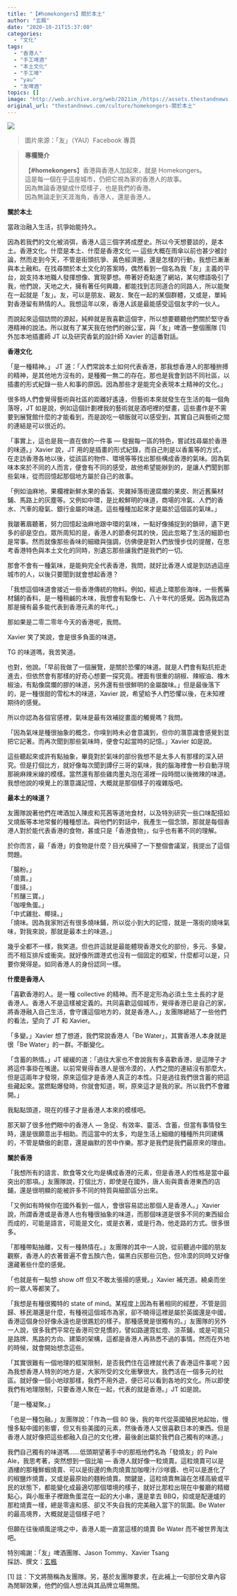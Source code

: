 ```yaml
---
title: "【#homekongers】關於本土"
author: "玄楓"
date: "2020-10-21T15:37:00"
categories:
  - "文化"
tags:
  - "香港人"
  - "手工啤酒"
  - "本土文化"
  - "手工啤"
  - "yau"
  - "友啤酒"
topics: []
image: "http://web.archive.org/web/2021im_/https://assets.thestandnews.com/media/photos/67458527_3LNON_pXR5Yvt.jpg"
original_url: "thestandnews.com/culture/homekongers-關於本土"
---
```

![](http://web.archive.org/web/2021im_/https://assets.thestandnews.com/media/photos/67458527_3LNON_pXR5Yvt.jpg)
> 圖片來源：「友」（YAU）Facebook 專頁

> **專欄簡介**
> 
> 【**#homekongers**】香港與香港人加起來，就是 Homekongers。  
> 這是每一個在乎這座城市，仍把它視為家的香港人的故事。  
> 因為無論香港變成什麼樣子，也是我們的香港。  
> 因為無論走到天涯海角，香港人，還是香港人。

**關於本土**

當政治融入生活，抗爭始能持久。

因為若我們的文化被消弭，香港人這三個字將成歷史。所以今天想要談的，是本土。香港文化。什麼是本土、什麼是香港文化 — 這些大概在雨傘以前也甚少被討論，然而走到今天，不管是街頭抗爭、黃色經濟圈，還是怎樣的行動，我想已漸漸與本土融和。在找尋關於本土文化的答案時，偶然看到一個名為我「友」主義的平台，說支持本地職人發揮想像、實現夢想。帶著好奇點進了網站，某句標語吸引了我，他們說，天地之大，擁有著任何興趣，都能找到志同道合的同路人，所以能聚在一起就是「友」。友，可以是朋友、親友、聚在一起的某個群體，又或是，單純對香港留有熱情的人。我想這年以來，香港人該是最能感受這個友字的一伙人。

而說起來這個訪問的源起，純粹就是我喜歡這個字，所以想要聽聽他們關於堅守香港精神的說法。所以就有了某天我在他們的辦公室，與「友」啤酒一整個團隊 \[1\] 外加本地插畫師 JT 以及研究香氣的設計師 Xavier 的這番對話。

**香港文化**

「是一種精神。」 JT 道：「人們常說本土如何代表香港，那我想香港人的那種拚搏的精神，是其他地方沒有的，是種獨一無二的存在。那也是我會到訪不同社區，以插畫的形式紀錄一些人和事的原因。因為那些才是能完全表現本土精神的文化。」

很多時人們會覺得藝術與社區的距離好遙遠，但藝術本來就發生在生活的每一個角落呀，JT 如是說，例如這個計劃裡我的藝術就是酒吧裡的壁畫，這些畫作是不需要到展覽館什麼的才能看到，而是說吃一頓飯就可以感受到，其實自己與藝術之間的連結是可以很近的。

「事實上，這也是我一直在做的一件事 — 發掘每一區的特色，嘗試找尋屬於香港的味道。」Xavier 說，JT 用的是插畫的形式紀錄，而自己則是以香薰等的方式，在走訪香港各地以後，從該區的物件、環境等等找出那些構成香港的氣味。因為氣味本來於不同的人而言，便會有不同的感受，故他希望能辦到的，是讓人們聞到那些氣味，從而回憶起那個地方屬於自己的故事。

「例如油麻地，果欄裡新鮮水果的香氣、夾雜掉落街邊腐爛的果皮、附近舊藥材鋪、馬路上的灰塵等。又例如中環，是比較鮮明的味道，商場的冷氣、人們的香水、汽車的廢氣、銀行金屬的味道。這些種種加起來才是屬於這個區的氣味。」

我皺著眉聽著，努力回憶起油麻地跟中環的氣味，一點好像捕捉到的鎖碎，遺下更多的卻是空白。眾所周知的是，香港人的節奏何其的快，因此忽略了生活的細節也是常事。然而就像那些香味的細緻與強調，彷佛便是對人們放慢步伐的提醒，在思考香港特色與本土文化的同時，別遺忘那些讓我們是我們的一切。

那會不會有一種氣味，是能夠完全代表香港，我問，就好比香港人或是到訪過這座城市的人，以後只要聞到就會想起香港？

「我想這個味道會接近一些香港傳統的物料。例如，經過上環那些海味，一些舊藥材鋪的香料，是一種稍鹹的木味，我想會有點像七、八十年代的感覺。因為我認為那是擁有最多能代表到香港元素的年代。」

那如果是二零二零年今天的香港呢，我問。

Xavier 笑了笑說，會是很多負面的味道。

TG 的味道嗎，我苦笑道。

也對，他說。「早前我做了一個展覽，是關於恐懼的味道。就是人們會有點抗拒走進去，但依然會有那樣的好奇心想要一探究竟。裡面有很重的胡椒、辣椒油、橡木椒油，有點像腐爛的膠的味道，另外還有些很鮮明的金屬酸味。」但是最後落下的，是一種很甜的雪松木的味道，Xavier 說，希望給予人們恐懼以後，在未知裡期待的感覺。

所以你認為各個官感裡，氣味是最有效補捉畫面的觸覺嗎？我問。

「因為氣味是種很抽象的概念，你嗅到時未必會意識到，但你的潛意識會感覺到並把它記著。而再次聞到那些氣味時，便會勾起當時的記憶。」Xavier 如是說。

這些聽起來或許有點抽象，畢竟對於氣味的部份我想不是太多人有那樣的深入研究。但是打個比方，就好像每次聞到譚仔三哥的氣味，我的腦海裡會一秒自動浮現那碗麻辣米線的模樣。當然還有那些雞肉墨丸泡在湯裡一段時間以後微辣的味道。我想他說的嗅覺上的潛意識記憶，大概就是那個樣子的複雜版吧。

**最本土的味道？**

友團隊說著他們在啤酒加入陳皮和芫茜等道地食材，以及特別研究一些口味配搭如叉燒飯等本地常餐的種種想法。與他們的對話中，我產生一個念頭，那就是每個香港人對於能代表香港的食物，甚或只是「香港食物」，似乎也有著不同的理解。

於你而言，最「香港」的食物是什麼？目光橫掃了一下整個會議室，我提出了這個問題。

「腸粉。」  
「燒賣。」  
「蛋撻。」  
「煎釀三寶。」  
「咖哩魚蛋。」  
「中式雞批、椰撻。」  
「燒味。因為我家附近有很多燒味鋪，所以從小到大的記憶，就是一落街的燒味氣味，對我來說，那就是最本土的味道。」

幾乎全都不一樣，我笑道。但也許這就是最能體現香港文化的部份，多元、多變，而不相互排斥或衝突。就好像所謂港式也沒有一個固定的框架，什麼都可以是，只要你覺得是。如同香港人的身份認同一樣。

**什麼是香港人**

「喜歡香港的人。是一種 collective 的精神。而不是定形為必須土生土長的才是香港人。香港人不是這樣被定義的。共同喜歡這個城市，覺得香港已是自己的家，將香港融入自己生活，會守護這個地方的，就是香港人。」友團隊總結了一些他們的看法，望向了 JT 和 Xavier。

「多變。」Xavier 想了想道，我們常說香港人「Be Water」，其實香港人本身就是很「Be Water」的一群。不斷變化。

「含蓄的熱情。」JT 緩緩的道：「過往大家也不會說我有多喜歡香港，是這陣子才將這件事掛在嘴邊。以前常覺得香港人是很冷漠的，人們之間的連結沒有那麼大，但是這兩年才發現，原來這個才是香港人真正的本性。只是過往我們很含蓄的把這些藏起來。當燃點爆發時，你就會知道，啊，原來這才是我的家。所以我們不會離開。」

我點點頭道，現在的樣子才是香港人本來的模樣吧。

那天聊了很多他們眼中的香港人 — 急促、有效率、靈活、含蓄，但當有事情發生時，還是很願意出手相助。而這當中的太多，均是生活上細緻的種種所共同建構的，不管是驕傲的創意，還是幽默的苦中作樂。那才是我們是我們最原來的理由。

**關於香港**

「我想所有的語言、飲食等文化均是構成香港的元素，但是香港人的性格是當中最突出的那項。」友團隊說，打個比方，即使是在國外，唐人街與賣香港東西的店鋪，還是很明顯的能被許多不同的特質與細節區分出來。

「又例如有時候你在國外看到一個人，會很容易認出那個人是香港人。」Xavier 說，所謂香港或是香港人也有種很抽象的味道，而那個味道是很多不同的東西組合而成的，可能是語言，可能是文化，或是衣著，或是行為，他走路的方式。很多很多。

「那種帶點抽離，又有一種熱情在。」友團隊的其中一人說，從前聽過中國的朋友觀察，香港人的衣著普遍不會五顏六色，偏黑白灰那些沉色，但冷漠的同時又好像還藏著些什麼的感覺。

「也就是有一點想 show off 但又不敢太張揚的感覺。」Xavier 補充道。繞桌而坐的一眾人等都笑了。

「我想是有種很獨特的 state of mind。某程度上因為有著相同的經歷，不管是回歸、移民潮還是什麼，有種視這個城市為家，卻不曉得這裡是屬於英國還是中國，香港這個身份好像永遠也是很尷尬的樣子。那種感覺是很獨有的。」友團隊的另外一人說，很多我們平常在香港司空見慣的，譬如路邊霓虹燈、涼茶鋪，或是可能只是路牌、馬路的方向、建築的架構，這都是香港人再熟悉不過的事情。然而在外地的時候，就會開始想念這些。

「其實很難有一個地理的框架限制，是否我們住在這裡就代表了香港這件事呢？因為我想香港人特別的地方是，大家所受的文化衝擊很大，我們活在一個多元的社區。就好像一個小地球那樣，我們不用外遊，便已可以看到各地的文化。所以即使我們有地理限制，只要香港人聚在一起，代表的就是香港。」JT 如是說。

「是一種凝聚。」

「也是一種包融。」友團隊說：「作為一個 80 後，我的年代從英國殖民地起始，慢慢多點中國的影響，但又有些美國的元素，然後香港人又很喜歡日本的東西。但是香港人就好像把這些都融入自己的文化裡，最後創出屬於我們自己獨有的味道。」

我們自己獨有的味道嗎……低頭期望著手中的那瓶他們名為「發燒友」的 Pale Ale，我思考著，突然想到一個比喻 — 香港人就好像一粒燒賣。這粒燒賣可以是酒樓的那種鮮蝦燒賣、可以是街邊的魚肉燒賣加咖哩汁/沙嗲醬、也可以是進化了的椒鹽炸燒賣，又或是最原始的麵粉燒賣。關鍵是，這粒燒賣無論在怎樣高級或平民的狀態下，都能變化成最適切那個環境的樣子，就好比那粒出現在中餐廳的精緻點心，與小販車子裡跟魚蛋混在一起的大小串，還是拿去 BBQ，抑或是配邊爐的那粒燒賣一樣，總是零違和感、卻又不失自我的完美融入當下的氛圍。Be Water 的最高境界，大概就是這個樣子吧？

但願在往後順風逆境之中，香港人能一直當這樣的燒賣 Be Water 而不被世界淘汰吧。

特別鳴謝：「友」啤酒團隊、Jason Tommy、Xavier Tsang  
採訪、撰文：[玄楓](http://web.archive.org/web/20211229132528/https://www.facebook.com/imxuanfung)

\[1\] 註：下文將簡稱為友團隊。另，基於友團隊要求，在此補上一句部份文章內容為閒聊效果，他們的個人想法與其品牌立場無關。